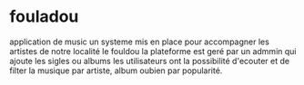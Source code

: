 # fouladou
application de music 
un systeme mis en place pour accompagner les artistes de notre localité le fouldou
la plateforme est geré par un admmin qui ajoute les sigles ou albums
les utilisateurs ont la possibilité d'ecouter et de filter la musique par artiste, album oubien par popularité.
